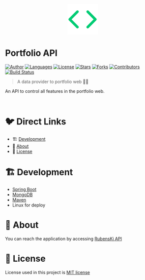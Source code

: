 <p align="center">
   <img src="https://raw.githubusercontent.com/RubensKj/myportfolio/master/.github/code.png" width="100"/>
</p>

# Portfolio API

[![Author](https://img.shields.io/badge/author-RubensKj-00cc74?style=flat-square)](https://github.com/RubensKj)
[![Languages](https://img.shields.io/github/languages/count/RubensKj/portfolio-api?color=00cc74&style=flat-square)](#)
[![License](https://img.shields.io/github/license/RubensKj/portfolio-api?color=00cc74&style=flat-square)](https://github.com/RubensKj/portfolio-api/blob/master/LICENSE)
[![Stars](https://img.shields.io/github/stars/RubensKj/portfolio-api?color=00cc74&style=flat-square)](https://github.com/RubensKj/portfolio-api/stargazers)
[![Forks](https://img.shields.io/github/forks/RubensKj/portfolio-api?color=00cc74&style=flat-square)](https://github.com/RubensKj/portfolio-api/network/members)
[![Contributors](https://img.shields.io/github/contributors/RubensKj/portfolio-api?color=00cc74&style=flat-square)](https://github.com/RubensKj/portfolio-api/graphs/contributors)
[![Build Status](https://dev.azure.com/rubenskj/Portfolio-API/_apis/build/status/Portfolio-API-CI?branchName=master)](https://dev.azure.com/rubenskj/Portfolio-API/_build/latest?definitionId=1&branchName=master)


> A data provider to portfolio web ✌🏻

<p>An API to control all features in the portfolio web.</p>

<br/>

# 🐦 Direct Links
 * 🏗 [Development](#building_construction-Development)
 * 🚀 [About](#rocket-about)
 * 📕 [License](#closed_book-license)


# :building_construction: Development

- [Spring Boot](https://spring.io/projects/spring-boot)
- [MongoDB](https://www.mongodb.com/)
- [Maven](https://maven.apache.org/)
- Linux for deploy

# :rocket: About

You can reach the application by accessing [RubensKj API](https://rubenskj.com:8443/api/)

# :closed_book: License

License used in this project is [MIT license](https://github.com/RubensKj/portfolio-api/blob/master/LICENSE)
